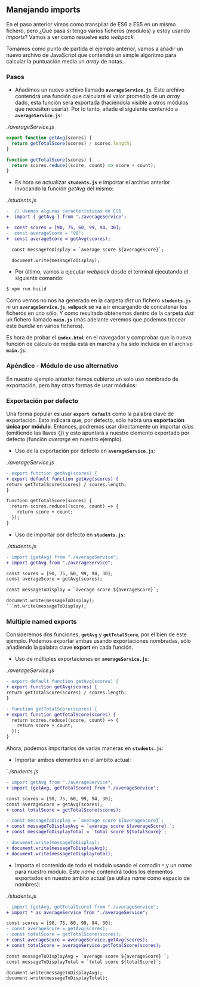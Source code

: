 ## Manejando imports

En el paso anterior vimos como transpilar de ES6 a ES5 en un mismo fichero, pero ¿Qué pasa si tengo varios ficheros (modulos) y estoy usando _imports_? Vamos a ver como resuelve esto _webpack_.

Tomamos como punto de partida el ejemplo anterior, vamos a añadir un nuevo archivo de JavaScript que contendrá un simple algoritmo para calcular la puntuación media un _array_ de notas.

### Pasos

- Añadimos un nuevo archivo llamado **`averageService.js`**. Este archivo contendrá una función que calculará el valor promedio de un _array_ dado, esta función será exportada (haciéndola visible a otros módulos que necesiten usarla). Por lo tanto, añade el siguiente contenido a **`averageService.js`**:

_./averageService.js_

```javascript
export function getAvg(scores) {
  return getTotalScore(scores) / scores.length;
}

function getTotalScore(scores) {
  return scores.reduce((score, count) => score + count);
}
```

- Es hora se actualizar **`students.js`** e importar el archivo anterior invocando la función _getAvg_ del mismo:

_./students.js_

```diff
-  // Usemos algunas características de ES6
+  import { getAvg } from './averageService';

+  const scores = [90, 75, 60, 99, 94, 30];
-  const averageScore = "90";
+  const averageScore = getAvg(scores);

  const messageToDisplay = `average score ${averageScore}`;

  document.write(messageToDisplay);
```

- Por último, vamos a ejecutar _webpack_ desde el terminal ejecutando el siguiente comando:

```bash
$ npm run build
```

Como vemos no nos ha generado en la carpeta _dist_ un fichero **`students.js`** ni un **`averageService.js`**, **`webpack`** se va a ir encargando de concatenar los ficheros en uno sólo. Y como resultado obtenemos dentro de la carpeta _dist_ un fichero llamado **`main.js`** (más adelante veremos que podemos trocear este _bundle_ en varios ficheros).

Es hora de probar el **`index.html`** en el navegador y comprobar que la nueva función de cálculo de media está en marcha y ha sido incluida en el archivo **`main.js`**.

### Apéndice - Módulo de uso alternativo

En nuestro ejemplo anterior hemos cubierto un solo uso nombrado de exportación, pero hay otras formas de usar módulos:

### Exportación por defecto

Una forma popular es usar **`export default`** como la palabra clave de exportación. Esto indicará que, por defecto, sólo habrá una **exportación única por módulo**. Entonces, podremos usar directamente un importar _alias_ (omitiendo las llaves {}) y esto apuntará a nuestro elemento exportado por defecto (función _averarge_ en nuestro ejemplo).

- Uso de la exportación por defecto en **`averageService.js`**:

_./averageService.js_

```diff
- export function getAvg(scores) {
+ export default function getAvg(scores) {
return getTotalScore(scores) / scores.length;
}

function getTotalScore(scores) {
  return scores.reduce((score, count) => {
    return score + count;
  });
}
```

- Uso de importar por defecto en **`students.js`**:

_./students.js_

````diff
- import {getAvg} from "./averageService";
+ import getAvg from "./averageService";

const scores = [90, 75, 60, 99, 94, 30];
const averageScore = getAvg(scores);

const messageToDisplay = `average score ${averageScore}`;

document.write(messageToDisplay);
```nt.write(messageToDisplay);
````

### Múltiple named exports

Consideremos dos funciones, **`getAvg`** y **`getTotalScore`**, por el bien de este ejemplo. Podemos exportar ambas usando exportaciones nombradas, sólo añadiendo la palabra clave **export** en cada función.

- Uso de múltiples exportaciones en **`averageService.js`**:

_./averageService.js_

```diff
- export default function getAvg(scores) {
+ export function getAvg(scores) {
return getTotalScore(scores) / scores.length;
}

- function getTotalScore(scores) {
+ export function getTotalScore(scores) {
  return scores.reduce((score, count) => {
    return score + count;
  });
}
```

Ahora, podemos importarlos de varias maneras en **`students.js`**:

- Importar ambos elementos en el ámbito actual:

`_./students.js_

```diff
- import getAvg from "./averageService";
+ import {getAvg, getTotalScore} from "./averageService";

const scores = [90, 75, 60, 99, 94, 30];
const averageScore = getAvg(scores);
+ const totalScore = getTotalScore(scores);

- const messageToDisplay = `average score ${averageScore}`;
+ const messageToDisplayAvg = `average score ${averageScore} `;
+ const messageToDisplayTotal = `total score ${totalScore}`;

- document.write(messageToDisplay);
+ document.write(messageToDisplayAvg);
+ document.write(messageToDisplayTotal);
```

- Importa el contenido de todo el módulo usando el comodín `*` y un _name_ para nuestro módulo. Este _name_ contendrá todos los elementos exportados en nuestro ámbito actual (se utiliza _name_ como espacio de nombres):

_./students.js_

```diff
- import {getAvg, getTotalScore} from "./averageService";
+ import * as averageService from "./averageService";

const scores = [90, 75, 60, 99, 94, 30];
- const averageScore = getAvg(scores);
- const totalScore = getTotalScore(scores);
+ const averageScore = averageService.getAvg(scores);
+ const totalScore = averageService.getTotalScore(scores);

const messageToDisplayAvg = `average score ${averageScore} `;
const messageToDisplayTotal = `total score ${totalScore}`;

document.write(messageToDisplayAvg);
document.write(messageToDisplayTotal);
```
